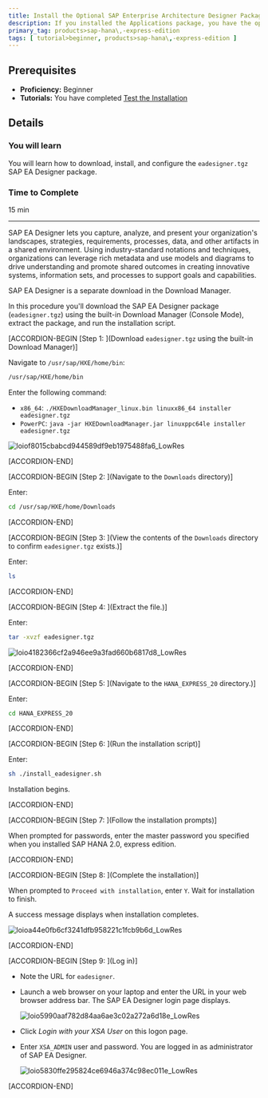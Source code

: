 ```yaml
---
title: Install the Optional SAP Enterprise Architecture Designer Package for SAP HANA, express edition
description: If you installed the Applications package, you have the option of installing the SAP Enterprise Architecture Designer (SAP EA Designer) tool.
primary_tag: products>sap-hana\,-express-edition
tags: [ tutorial>beginner, products>sap-hana\,-express-edition ]
---
```


<!-- loio8f68fc9f49774010a5d438fea258f61f -->

## Prerequisites
 - **Proficiency:** Beginner
 - **Tutorials:**  You have completed [Test the Installation](http://www.sap.com/developer/tutorials/hxe-ua-test-binary.html)  

## Details
### You will learn
You will learn how to download, install, and configure the `eadesigner.tgz` SAP EA Designer package.

### Time to Complete
15 min

---

SAP EA Designer lets you capture, analyze, and present your organization's landscapes, strategies, requirements, processes, data, and other artifacts in a shared environment. Using industry-standard notations and techniques, organizations can leverage rich metadata and use models and diagrams to drive understanding and promote shared outcomes in creating innovative systems, information sets, and processes to support goals and capabilities.

SAP EA Designer is a separate download in the Download Manager.

In this procedure you'll download the SAP EA Designer package (`eadesigner.tgz`) using the built-in Download Manager (Console Mode), extract the package, and run the installation script.

[ACCORDION-BEGIN [Step 1: ](Download `eadesigner.tgz` using the built-in Download Manager)]

Navigate to `/usr/sap/HXE/home/bin`:

```bash
/usr/sap/HXE/home/bin
```

Enter the following command:

-   `x86_64`: `./HXEDownloadManager_linux.bin linuxx86_64 installer eadesigner.tgz`
-   `PowerPC`: `java -jar HXEDownloadManager.jar linuxppc64le installer eadesigner.tgz`

![loiof8015cbabcd944589df9eb1975488fa6_LowRes](loiof8015cbabcd944589df9eb1975488fa6_LowRes.png)

[ACCORDION-END]

[ACCORDION-BEGIN [Step 2: ](Navigate to the `Downloads` directory)]

Enter:

```bash
cd /usr/sap/HXE/home/Downloads
```

[ACCORDION-END]

[ACCORDION-BEGIN [Step 3: ](View the contents of the `Downloads` directory to confirm `eadesigner.tgz` exists.)]

Enter:

```bash
ls
```

[ACCORDION-END]

[ACCORDION-BEGIN [Step 4: ](Extract the file.)]

Enter:

```bash
tar -xvzf eadesigner.tgz
```

![loio4182366cf2a946ee9a3fad660b6817d8_LowRes](loio4182366cf2a946ee9a3fad660b6817d8_LowRes.png)

[ACCORDION-END]

[ACCORDION-BEGIN [Step 5: ](Navigate to the `HANA_EXPRESS_20` directory.)]

Enter:

```bash
cd HANA_EXPRESS_20
```

[ACCORDION-END]

[ACCORDION-BEGIN [Step 6: ](Run the installation script)]

Enter:

```bash
sh ./install_eadesigner.sh
```

Installation begins.

[ACCORDION-END]

[ACCORDION-BEGIN [Step 7: ](Follow the installation prompts)]

When prompted for passwords, enter the master password you specified when you installed SAP HANA 2.0, express edition.

[ACCORDION-END]

[ACCORDION-BEGIN [Step 8: ](Complete the installation)]

When prompted to `Proceed with installation`, enter `Y`. Wait for installation to finish.

A success message displays when installation completes.

![loioa44e0fb6cf3241dfb958221c1fcb9b6d_LowRes](loioa44e0fb6cf3241dfb958221c1fcb9b6d_LowRes.png)

[ACCORDION-END]

[ACCORDION-BEGIN [Step 9: ](Log in)]

-   Note the URL for `eadesigner`.

-   Launch a web browser on your laptop and enter the URL in your web browser address bar. The SAP EA Designer login page displays.

    ![loio5990aaf782d84aa6ae3c02a272a6d18e_LowRes](loio5990aaf782d84aa6ae3c02a272a6d18e_LowRes.png)

-   Click *Login with your XSA User* on this logon page.

-   Enter `XSA_ADMIN` user and password. You are logged in as administrator of SAP EA Designer.

    ![loio5830ffe295824ce6946a374c98ec011e_LowRes](loio5830ffe295824ce6946a374c98ec011e_LowRes.png)


[ACCORDION-END]


